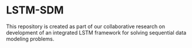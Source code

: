 # LSTM-SDM
This repository is created as part of our collaborative research on development of an integrated LSTM framework for solving sequential data modeling problems.
